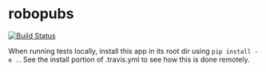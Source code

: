 # robopubs

[![Build Status](https://travis-ci.org/thomasweng15/robopubs.svg?branch=master)](https://travis-ci.org/thomasweng15/robopubs)


When running tests locally, install this app in its root dir using `pip install -e .`. See the install portion of .travis.yml to see how this is done remotely. 